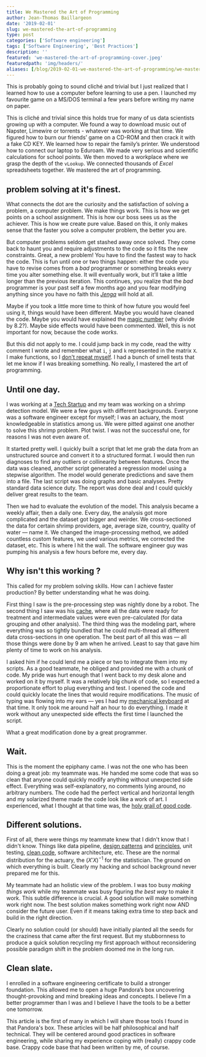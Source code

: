 ```yaml
---
title: We Mastered the Art of Programming
author: Jean-Thomas Baillargeon
date: '2019-02-01'
slug: we-mastered-the-art-of-programming
type: post
categories: ['Software engineering']
tags: ['Software Engineering', 'Best Practices']
description: ''
featured: 'we-mastered-the-art-of-programming-cover.jpeg'
featuredpath: 'img/headers/'
aliases: [/blog/2019-02-01-we-mastered-the-art-of-programming/we-mastered-the-art-of-programming/]
---
```


This is probably going to sound cliché and trivial but I just realized that I learned how to use a computer before learning to use a pen. I launched my favourite game on a MS/DOS terminal a few years before writing my name on paper.

This is cliché and trivial since this holds true for many of us data scientists growing up with a computer. We found a way to download music out of Napster, Limewire or torrents - whatever was working at that time. We figured how to burn our friends’ game on a CD-ROM and then crack it with a fake CD KEY. We learned how to repair the family’s printer. We understood how to connect our laptop to Eduroam. We made very serious and scientific calculations for school points. We then moved to a workplace where we grasp the depth of the `vLookup`. We connected thousands of _Excel_ spreadsheets together. We mastered the art of programming.

## problem solving at it's finest.

What connects the dot are the curiosity and the satisfaction of solving a problem, a computer problem. We make things work. This is how we get points on a school assignment. This is how our boss sees us as the achiever. This is how we create pure value. Based on this, it only makes sense that the faster you solve a computer problem, the better you are.

But computer problems seldom get stashed away once solved. They come back to haunt you and require adjustments to the code so it fits the new constraints. Great, a new problem! You have to find the fastest way to hack the code. This is fun until one or two things happen: either the code you have to revise comes from a _bad_ programmer or something breaks every time you alter something else. It will eventually work, but it’ll take a little longer than the previous iteration. This continues, you realize that the _bad_ programmer is your past self a few months ago and you fear modifying anything since you have no faith this [_Jenga_](https://secure.img1-fg.wfcdn.com/im/93997415/resize-h800%5Ecompr-r85/4885/48852016/Jenga%25AE+giant%25u2122+premium+jeu+de+bois+franc.jpg) will hold at all.

Maybe if you took a little more time to think of how future you would feel using it, things would have been different. Maybe you would have cleaned the code. Maybe you would have explained the [magic number](<https://en.wikipedia.org/wiki/Magic_number_(programming)>) (why divide by 8.2?). Maybe side effects would have been commented. Well, this is not important for now, because the code _works_.

But this did not apply to me. I could jump back in my code, read the witty comment I wrote and remember what `i`, `j` and `k` represented in the matrix `X`. I make functions, so I [don't repeat myself](https://en.wikipedia.org/wiki/Don%27t_repeat_yourself). I had a bunch of smell tests that let me know if I was breaking something. No really, I mastered the art of programming.

## Until one day.

I was working at a [Tech Startup](https://www.xpertsea.com/) and my team was working on a shrimp detection model. We were a few guys with different backgrounds. Everyone was a software engineer except for myself; I was an actuary, the most knowledgeable in statistics among us. We were pitted against one another to solve this shrimp problem. Plot twist. I was not the successful one, for reasons I was not even aware of.

It started pretty well. I quickly built a script that let me grab the data from an unstructured source and convert it to a structured format. I would then run diagnoses to find any outliers or collinearity between features. Once the data was cleaned, another script generated a regression model using a stepwise algorithm. The model would generate predictions and save them into a file. The last script was doing graphs and basic analyses. Pretty standard data science duty. The report was done deal and I could quickly deliver great results to the team.

Then we had to evaluate the evolution of the model. This analysis became a weekly affair, then a daily one. Every day, the analysis got more complicated and the dataset got bigger and weirder. We cross-sectioned the data for certain shrimp providers, age, average size, country, quality of water — name it. We changed the image-processing method, we added countless custom features, we used various metrics, we corrected the dataset, etc. This is where I hit the wall. The software engineer guy was pumping his analysis a few hours before me, every day.

## Why isn't this working ?

This called for my problem solving skills. How can I achieve faster production? By better understanding what he was doing.

First thing I saw is the pre-processing step was nightly done by a robot. The second thing I saw was his [cache](<https://en.wikipedia.org/wiki/Cache_(computing)>), where all the data were ready for treatment and intermediate values were even pre-calculated (for data grouping and other analysis). The third thing was the modeling part, where everything was so tightly bundled that he could multi-thread all different data cross-sections in one operation. The best part of all this was — all those things were done by 9 am when he arrived. Least to say that gave him plenty of time to work on his analysis.

I asked him if he could lend me a piece or two to integrate them into my scripts. As a good teammate, he obliged and provided me with a chunk of code. My pride was hurt enough that I went back to my desk alone and worked on it by myself. It was a relatively big chunk of code, so I expected a proportionate effort to plug everything and test. I opened the code and could quickly locate the lines that would require modifications. The music of typing was flowing into my ears — yes I had my [mechanical keyboard](http://www.wasdkeyboards.com/index.php/products/code-keyboard/code-87-key-mechanical-keyboard.html) at that time. It only took me around half an hour to do everything. I made it work without any unexpected side effects the first time I launched the script.

What a great modification done by a great programmer.

## Wait.

This is the moment the epiphany came. I was not the one who has been doing a great job: my teammate was. He handed me some code that was so clean that anyone could quickly modify anything without unexpected side effect. Everything was self-explanatory, no comments lying around, no arbitrary numbers. The code had the perfect vertical and horizontal length and my solarized theme made the code look like a work of art. I experienced, what I thought at that time was, the [holy grail of good code](https://coding2fun.wordpress.com/2017/02/08/how-to-design-reliable-scalable-and-maintainable-applications/).

## Different solutions.

First of all, there were things my teammate knew that I didn't know that I didn't know. Things like data pipeline, [design patterns](https://sourcemaking.com/design_patterns) and [principles](https://en.wikipedia.org/wiki/SOLID), unit testing, [clean code](https://en.wikipedia.org/wiki/Worship), software architecture, etc. These are the normal distribution for the actuary, the $(X'X)^{-1}$ for the statistician. The ground on which everything is built. Clearly my hacking and school background never prepared me for this.

My teammate had an holistic view of the problem. I was too busy _making things work_ while my teammate was busy figuring _the best way_ to make it work. This subtle difference is crucial. A good solution will make something work right now. The best solution makes something work right now AND consider the future user. Even if it means taking extra time to step back and build in the right direction.

Clearly no solution could (or should) have initially planted all the seeds for the craziness that came after the first request. But my stubbornness to produce a quick solution recycling my first approach without reconsidering possible paradigm shift in the problem doomed me in the long run.

## Clean slate.

I enrolled in a software engineering certificate to build a stronger foundation. This allowed me to open a huge Pandora’s box uncovering thought-provoking and mind breaking ideas and concepts. I believe I’m a better programmer than I was and I believe I have the tools to be a better one tomorrow.

This article is the first of many in which I will share those tools I found in that Pandora's box. These articles will be half philosophical and half technical. They will be centered around good practices in software engineering, while sharing my experience coping with (really) crappy code base. Crappy code base that had been written by me, of course.
